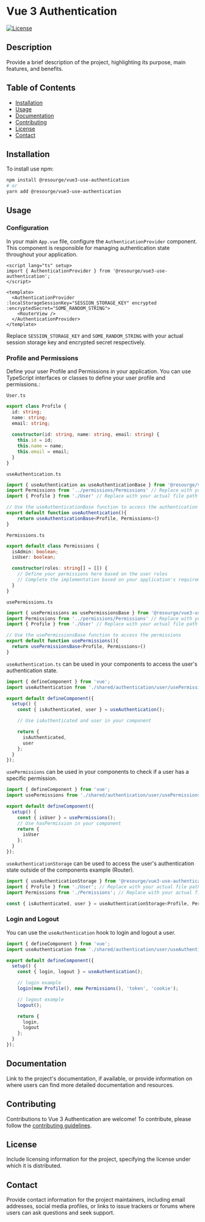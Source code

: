 # Vue 3 Authentication

[![License](https://img.shields.io/badge/License-MIT-blue.svg)](LICENSE)

## Description

Provide a brief description of the project, highlighting its purpose, main features, and benefits.

## Table of Contents

- [Installation](#installation)
- [Usage](#usage)
- [Documentation](#documentation)
- [Contributing](#contributing)
- [License](#license)
- [Contact](#contact)

## Installation

To install use npm:

```bash
npm install @resourge/vue3-use-authentication
# or
yarn add @resourge/vue3-use-authentication
```

## Usage

### Configuration


In your main `App.vue` file, configure the `AuthenticationProvider` component. This component is responsible for managing authentication state throughout your application.

```vue
<script lang="ts" setup>
import { AuthenticationProvider } from '@resourge/vue3-use-authentication';
</script>

<template>
  <AuthenticationProvider :localStorageSessionKey="SESSION_STORAGE_KEY" encrypted :encryptedSecret="SOME_RANDOM_STRING">
    <RouterView />
  </AuthenticationProvider>
</template>
```

Replace `SESSION_STORAGE_KEY` and `SOME_RANDOM_STRING` with your actual session storage key and encrypted secret respectively.

### Profile and Permissions

Define your user Profile and Permissions in your application. You can use TypeScript interfaces or classes to define your user profile and permissions.:

`User.ts`

```typescript
export class Profile {
  id: string;
  name: string;
  email: string;
  
  constructor(id: string, name: string, email: string) {
    this.id = id;
    this.name = name;
    this.email = email;
  }
}
```


`useAuthentication.ts`

```typescript
import { useAuthentication as useAuthenticationBase } from '@resourge/vue3-use-authentication'
import Permissions from '../permissions/Permissions' // Replace with your actual file path from your permissions file
import { Profile } from './User' // Replace with your actual file path from you user profile

// Use the useAuthenticationBase function to access the authentication
export default function useAuthentication(){
    return useAuthenticationBase<Profile, Permissions>()
}
```

`Permissions.ts`

```typescript
export default class Permissions {
  isAdmin: boolean;
  isUser: boolean;

  constructor(roles: string[] = []) {
    // Define your permissions here based on the user roles
    // Complete the implementation based on your application's requirements
  }
}

```

`usePermissions.ts`
  
  ```typescript
import { usePermissions as usePermissionsBase } from '@resourge/vue3-use-authentication'
import Permissions from '../permissions/Permissions' // Replace with your actual file path from your permissions file
import { Profile } from './User' // Replace with your actual file path from you user profile

// Use the usePermissionsBase function to access the permissions
export default function usePermissions(){
    return usePermissionsBase<Profile, Permissions>()
}
```

`useAuthentication.ts` can be used in your components to access the user's authentication state.

```javascript
import { defineComponent } from 'vue';
import useAuthentication from './shared/authentication/user/usePermissions'; // Replace with your actual file path

export default defineComponent({
  setup() {
    const { isAuthenticated, user } = useAuthentication();

    // Use isAuthenticated and user in your component

    return {
      isAuthenticated,
      user
    };
  }
});
```

`usePermissions` can be used in your components to check if a user has a specific permission.

```javascript
import { defineComponent } from 'vue';
import usePermissions from './shared/authentication/user/usePermissions'; // Replace with your actual file path

export default defineComponent({
  setup() {
    const { isUser } = usePermissions();
    // Use hasPermission in your component
    return {
      isUser
    };
  }
});

```

`useAuthenticationStorage` can be used to access the user's authentication state outside of the components example (Router).

```javascript
import { useAuthenticationStorage } from '@resourge/vue3-use-authentication';
import { Profile } from './User'; // Replace with your actual file path
import Permissions from './Permissions'; // Replace with your actual file path

const { isAuthenticated, user } = useAuthenticationStorage<Profile, Permissions>();
```

### Login and Logout

You can use the `useAuthentication` hook to login and logout a user.

```javascript
import { defineComponent } from 'vue';
import useAuthentication from './shared/authentication/user/useAuthentication'; // Replace with your actual file path

export default defineComponent({
  setup() {
    const { login, logout } = useAuthentication();

    // login example
    login(new Profile(), new Permissions(), 'token', 'cookie');

    // logout example
    logout();

    return {
      login,
      logout
    };
  }
});
```

## Documentation

Link to the project's documentation, if available, or provide information on where users can find more detailed documentation and resources.

## Contributing

Contributions to Vue 3 Authentication are welcome! To contribute, please follow the [contributing guidelines](CONTRIBUTING.md).

## License

Include licensing information for the project, specifying the license under which it is distributed.

## Contact

Provide contact information for the project maintainers, including email addresses, social media profiles, or links to issue trackers or forums where users can ask questions and seek support.
